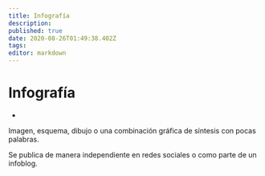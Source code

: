 ```yaml
---
title: Infografía
description: 
published: true
date: 2020-08-26T01:49:38.402Z
tags: 
editor: markdown
---
```


# Infografía
- 
Imagen, esquema, dibujo o una combinación gráfica de síntesis con pocas palabras.

Se publica de manera independiente en redes  sociales o como parte   de un infoblog.